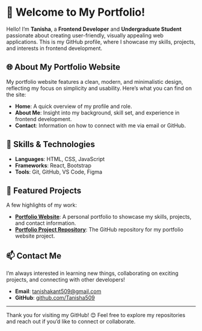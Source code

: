 # 👋 Welcome to My Portfolio!

Hello! I’m **Tanisha**, a **Frontend Developer** and **Undergraduate Student** passionate about creating user-friendly, visually appealing web applications. This is my GitHub profile, where I showcase my skills, projects, and interests in frontend development.

## 🌐 About My Portfolio Website

My portfolio website features a clean, modern, and minimalistic design, reflecting my focus on simplicity and usability. Here’s what you can find on the site:

- **Home**: A quick overview of my profile and role.
- **About Me**: Insight into my background, skill set, and experience in frontend development.
- **Contact**: Information on how to connect with me via email or GitHub.

## 🚀 Skills & Technologies

- **Languages**: HTML, CSS, JavaScript
- **Frameworks**: React, Bootstrap
- **Tools**: Git, GitHub, VS Code, Figma

## 📂 Featured Projects

A few highlights of my work:

- **[Portfolio Website](https://tanisha09.vercel.app/)**: A personal portfolio to showcase my skills, projects, and contact information.
- **[Portfolio Project Repository](https://github.com/Tanisha509/portfolio)**: The GitHub repository for my portfolio website project.

## 📫 Contact Me

I’m always interested in learning new things, collaborating on exciting projects, and connecting with other developers!

- **Email**: [tanishakant509@gmail.com](mailto:tanishakant509@gmail.com)
- **GitHub**: [github.com/Tanisha509](https://github.com/Tanisha509)

---

Thank you for visiting my GitHub! 😊 Feel free to explore my repositories and reach out if you’d like to connect or collaborate.
